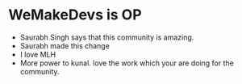 # WeMakeDevs is OP

- Saurabh Singh says that this community is amazing.
- Saurabh made this change
- I love MLH
- More power to kunal. love the work which your are doing for the community.
